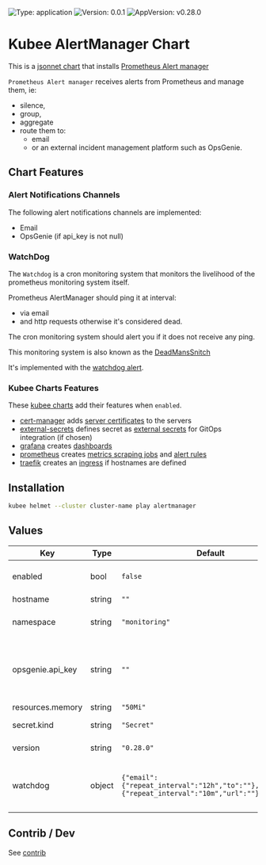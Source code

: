 

[//]: # (README.md generated by gotmpl. DO NOT EDIT.)

![Type: application](https://img.shields.io/badge/Type-application-informational?style=flat-square) ![Version: 0.0.1](https://img.shields.io/badge/Version-0.0.1-informational?style=flat-square) ![AppVersion: v0.28.0](https://img.shields.io/badge/AppVersion-v0.28.0-informational?style=flat-square)

# Kubee AlertManager Chart

This is a [jsonnet chart](../../docs/site/jsonnet-chart.md) that installs [Prometheus Alert manager](https://prometheus.io/docs/alerting/latest/alertmanager/)

`Prometheus Alert manager` receives alerts from Prometheus
and manage them, ie:
* silence,
* group,
* aggregate
* route them to:
    * email
    * or an external incident management platform such as OpsGenie.

## Chart Features

### Alert Notifications Channels

The following alert notifications channels are implemented:

* Email
* OpsGenie (if api_key is not null)

### WatchDog

The `Watchdog` is a cron monitoring system that monitors the livelihood of the prometheus monitoring system itself.

Prometheus AlertManager should ping it at interval:
* via email
* and http requests
otherwise it's considered dead.

The cron monitoring system should alert you if it does not receive any ping.

This monitoring system is also known as the [DeadMansSnitch](https://en.wikipedia.org/wiki/Dead_man%27s_switch)

It's implemented with the [watchdog alert](https://runbooks.prometheus-operator.dev/runbooks/general/watchdog).

### Kubee Charts Features

  These [kubee charts](../../docs/site/kubee-helmet-chart.md) add their features when `enabled`.

* [cert-manager](../cert-manager/README.md) adds [server certificates](https://cert-manager.io/docs/usage/certificate/) to the servers
* [external-secrets](../external-secrets/README.md) defines secret as [external secrets](https://external-secrets.io/latest/introduction/getting-started/#create-your-first-externalsecret) for GitOps integration (if chosen)
* [grafana](../grafana/README.md) creates [dashboards](https://grafana.com/grafana/dashboards/)
* [prometheus](../prometheus/README.md) creates [metrics scraping jobs](https://prometheus.io/docs/concepts/jobs_instances/) and [alert rules](https://prometheus.io/docs/prometheus/latest/configuration/alerting_rules/)
* [traefik](../traefik/README.md) creates an [ingress](https://kubernetes.io/docs/concepts/services-networking/ingress/) if hostnames are defined

## Installation

```bash
kubee helmet --cluster cluster-name play alertmanager
```

## Values

| Key | Type | Default | Description |
|-----|------|---------|-------------|
| enabled | bool | `false` | Boolean to indicate that this chart is or will be installed in the cluster |
| hostname | string | `""` | The public hostname |
| namespace | string | `"monitoring"` | The installation namespace (create an ingress if not empty) |
| opsgenie.api_key | string | `""` | Opsgenie Api Key to send alert. If the api key is not empty, critical and warning alerts are sent to opsgenie |
| resources.memory | string | `"50Mi"` | Memory |
| secret.kind | string | `"Secret"` | The kind of Secret manifest created |
| version | string | `"0.28.0"` | The [alert manager version](https://github.com/prometheus/alertmanager/releases) |
| watchdog | object | `{"email":{"repeat_interval":"12h","to":""},"webhook":{"repeat_interval":"10m","url":""}}` | `Watchdog`: the receiver of the [watchdog alert](https://runbooks.prometheus-operator.dev/runbooks/general/watchdog) Example of cron monitoring system: https://healthchecks.io/ |

## Contrib / Dev

See [contrib](contrib/contrib.md)

